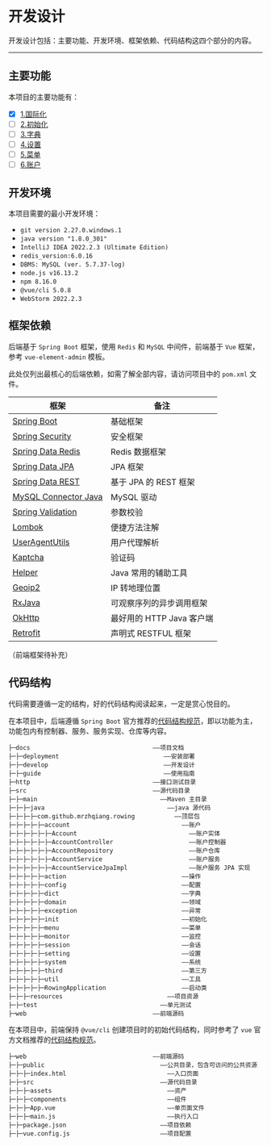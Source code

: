 开发设计
======

开发设计包括：主要功能、开发环境、框架依赖、代码结构这四个部分的内容。

---

## 主要功能

本项目的主要功能有：

- [x] [1.国际化](1.i18n.md)
- [ ] [2.初始化](2.init.md)
- [ ] [3.字典](3.dict.md)
- [ ] [4.设置](4.setting.md)
- [ ] [5.菜单](5.menu.md)
- [ ] [6.账户](6.account.md)

## 开发环境

本项目需要的最小开发环境：

- `git version 2.27.0.windows.1`
- `java version "1.8.0_301"`
- `IntelliJ IDEA 2022.2.3 (Ultimate Edition)`
- `redis_version:6.0.16`
- `DBMS: MySQL (ver. 5.7.37-log)`
- `node.js v16.13.2`
- `npm 8.16.0`
- `@vue/cli 5.0.8`
- `WebStorm 2022.2.3`

## 框架依赖

后端基于 `Spring Boot` 框架，使用 `Redis` 和 `MySQL` 中间件，前端基于 `Vue` 框架，参考 `vue-element-admin` 模板。

此处仅列出最核心的后端依赖，如需了解全部内容，请访问项目中的 `pom.xml` 文件。

| 框架                                                                    | 备注                 |
|-----------------------------------------------------------------------|--------------------|
| [Spring Boot](https://spring.io/projects/spring-boot)                 | 基础框架               |
| [Spring Security](https://spring.io/projects/spring-security)         | 安全框架               |
| [Spring Data Redis](https://spring.io/projects/spring-data-redis)     | Redis 数据框架         |
| [Spring Data JPA](https://spring.io/projects/spring-data-jpa)         | JPA 框架             |
| [Spring Data REST](https://spring.io/projects/spring-data-rest)       | 基于 JPA 的 REST 框架   |
| [MySQL Connector Java](https://dev.mysql.com/doc/connector-j/8.0/en/) | MySQL 驱动           |
| [Spring Validation](https://beanvalidation.org/)                      | 参数校验               |
| [Lombok](https://projectlombok.org/)                                  | 便捷方法注解             |
| [UserAgentUtils](https://www.bitwalker.eu/software/user-agent-utils)  | 用户代理解析             |
| [Kaptcha](https://github.com/mrzhqiang/kaptcha-spring-boot-starter)   | 验证码                |
| [Helper](https://github.com/mrzhqiang/helper)                         | Java 常用的辅助工具       |
| [Geoip2](https://dev.maxmind.com/geoip?lang=en)                       | IP 转地理位置           |
| [RxJava](https://github.com/ReactiveX/RxJava)                         | 可观察序列的异步调用框架       |
| [OkHttp](https://github.com/square/okhttp)                            | 最好用的 HTTP Java 客户端 |
| [Retrofit](https://github.com/square/retrofit)                        | 声明式 RESTFUL 框架     |

（前端框架待补充）

## 代码结构

代码需要遵循一定的结构，好的代码结构阅读起来，一定是赏心悦目的。

在本项目中，后端遵循 `Spring Boot` 官方推荐的[代码结构规范][1]，即以功能为主，功能包内有控制器、服务、服务实现、仓库等内容。

```
├─docs                                  ——项目文档
├─├─deployment                             ——安装部署
├─├─develop                                ——开发设计
├─├─guide                                  ——使用指南
├─http                                  ——接口测试目录
├─src                                   ——源代码目录
├─├─main                                  ——Maven 主目录
├─├─├─java                                  ——java 源代码
├─├─├─├─com.github.mrzhqiang.rowing           ——顶层包
├─├─├─├─├─account                               ——账户
├─├─├─├─├─├─Account                               ——账户实体
├─├─├─├─├─├─AccountController                     ——账户控制器
├─├─├─├─├─├─AccountRepository                     ——账户仓库
├─├─├─├─├─├─AccountService                        ——账户服务
├─├─├─├─├─├─AccountServiceJpaImpl                 ——账户服务 JPA 实现
├─├─├─├─├─action                                ——操作
├─├─├─├─├─config                                ——配置
├─├─├─├─├─dict                                  ——字典
├─├─├─├─├─domain                                ——领域
├─├─├─├─├─exception                             ——异常
├─├─├─├─├─init                                  ——初始化
├─├─├─├─├─menu                                  ——菜单
├─├─├─├─├─monitor                               ——监控
├─├─├─├─├─session                               ——会话
├─├─├─├─├─setting                               ——设置
├─├─├─├─├─system                                ——系统
├─├─├─├─├─third                                 ——第三方
├─├─├─├─├─util                                  ——工具
├─├─├─├─├─RowingApplication                     ——启动类
├─├─├─resources                             ——项目资源
├─├─test                                  ——单元测试
├─web                                   ——前端源码
```

在本项目中，前端保持 `@vue/cli` 创建项目时的初始代码结构，同时参考了 `vue` 官方文档推荐的[代码结构规范][2]。

```
├─web                                   ——前端源码
├─├─public                                ——公共目录，包含可访问的公共资源
├─├─├─index.html                            ——入口页面
├─├─src                                   ——源代码目录
├─├─├─assets                                ——资产
├─├─├─components                            ——组件
├─├─├─App.vue                               ——单页面文件
├─├─├─main.js                               ——执行入口
├─├─package.json                          ——项目依赖
├─├─vue.config.js                         ——项目配置
```

[1]:https://docs.spring.io/spring-boot/docs/2.7.10/reference/html/using.html#using.structuring-your-code.locating-the-main-class

[2]:https://v2.cn.vuejs.org/v2/guide/instance.html#%E5%88%9B%E5%BB%BA%E4%B8%80%E4%B8%AA-Vue-%E5%AE%9E%E4%BE%8B